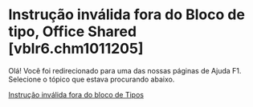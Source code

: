 
# Instrução inválida fora do Bloco de tipo, Office Shared [vblr6.chm1011205]

Olá! Você foi redirecionado para uma das nossas páginas de Ajuda F1. Selecione o tópico que estava procurando abaixo.

[Instrução inválida fora do bloco de Tipos](http://msdn.microsoft.com/library/287d4cf7-257a-2cc4-2e5d-42e578c8b862%28Office.15%29.aspx)
